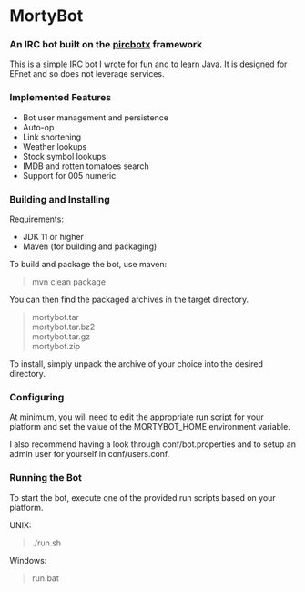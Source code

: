 # MortyBot

### An IRC bot built on the [pircbotx](https://github.com/pircbotx/pircbotx) framework

This is a simple IRC bot I wrote for fun and to learn Java. It is designed for EFnet and so does not leverage services.

### Implemented Features

* Bot user management and persistence
* Auto-op
* Link shortening
* Weather lookups
* Stock symbol lookups
* IMDB and rotten tomatoes search
* Support for 005 numeric

### Building and Installing

Requirements:

* JDK 11 or higher
* Maven (for building and packaging)

To build and package the bot, use maven:

> mvn clean package

You can then find the packaged archives in the target directory.

> mortybot.tar<br>
> mortybot.tar.bz2<br>
> mortybot.tar.gz<br>
> mortybot.zip<br>

To install, simply unpack the archive of your choice into the desired directory.

### Configuring

At minimum, you will need to edit the appropriate run script for your platform and set the value of the MORTYBOT_HOME environment variable.

I also recommend having a look through conf/bot.properties and to setup an admin user for yourself in conf/users.conf.

### Running the Bot

To start the bot, execute one of the provided run scripts based on your platform.

UNIX:

> ./run.sh

Windows:

> run.bat
